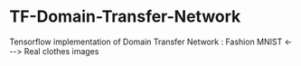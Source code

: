 # TF-Domain-Transfer-Network
Tensorflow implementation of Domain Transfer Network : Fashion MNIST &lt;---> Real clothes images
